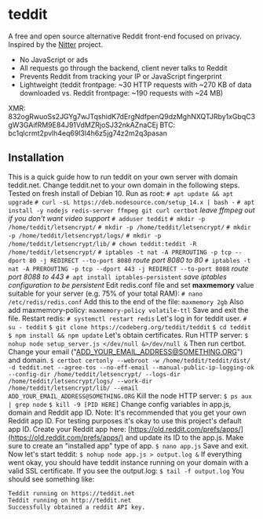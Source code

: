 # teddit

A free and open source alternative Reddit front-end focused on privacy.
Inspired by the [Nitter](https://github.com/zedeus/nitter) project.

* No JavaScript or ads
* All requests go through the backend, client never talks to Reddit
* Prevents Reddit from tracking your IP or JavaScript fingerprint
* Lightweight (teddit frontpage: ~30 HTTP requests with ~270 KB of data downloaded vs. Reddit frontpage: ~190 requests with ~24 MB)

XMR: 832ogRwuoSs2JGYg7wJTqshidK7dErgNdfpenQ9dzMghNXQTJRby1xGbqC3gW3GAifRM9E84J91VdMZRjoSJ32nkAZnaCEj
BTC: bc1qlcrmt2pvlh4eq69l3l4h6z5jg74z2m2q3pasan

## Installation
This is a quick guide how to run teddit on your own server with domain teddit.net. Change teddit.net to your own domain in the following steps. Tested on fresh install of Debian 10. Run as root:
`# apt update && apt upgrade`
`# curl -sL https://deb.nodesource.com/setup_14.x | bash -`
`# apt install -y nodejs redis-server ffmpeg git curl certbot` *leave ffmpeg out if you don't want video support*
`# adduser teddit`
`# mkdir -p /home/teddit/letsencrypt/`
`# mkdir -p /home/teddit/letsencrypt/`
`# mkdir -p /home/teddit/letsencrypt/logs/`
`# mkdir -p /home/teddit/letsencrypt/lib/`
`# chown teddit:teddit -R /home/teddit/letsencrypt/`
`# iptables -t nat -A PREROUTING -p tcp --dport 80 -j REDIRECT --to-port 8080` *route port 8080 to 80*
`# iptables -t nat -A PREROUTING -p tcp --dport 443 -j REDIRECT --to-port 8088` *route port 8088 to 443*
`# apt install iptables-persistent` *save iptables configuration to be persistent*
Edit redis.conf file and set **maxmemory** value suitable for your server (e.g. 75% of your total RAM):
`# nano /etc/redis/redis.conf`
Add this to the end of the file:
`maxmemory 2gb`
Also add maxmemory-policy:
`maxmemory-policy volatile-ttl`
Save and exit the file.
Restart redis:
`# systemctl restart redis`
Let's log in for teddit user.
`# su - teddit`
`$ git clone https://codeberg.org/teddit/teddit`
`$ cd teddit`
`$ npm install && npm update`
Let's obtain certificates. Run HTTP server:
`$ nohup node setup_server.js </dev/null &>/dev/null &`
Then run certbot. Change your email ("ADD_YOUR_EMAIL_ADDRESS@SOMETHING.ORG") and domain.
`$ certbot certonly --webroot -w /home/teddit/teddit/dist/ -d teddit.net --agree-tos --no-eff-email --manual-public-ip-logging-ok --config-dir /home/teddit/letsencrypt/ --logs-dir /home/teddit/letsencrypt/logs/ --work-dir /home/teddit/letsencrypt/lib/ --email ADD_YOUR_EMAIL_ADDRESS@SOMETHING.ORG`
Kill the node HTTP server:
`$ ps aux | grep node`
`$ kill -9 [PID HERE]`
Change config variables in app.js, domain and Reddit app ID. Note: It's recommended that you get your own Reddit app ID. For testing purposes it's okay to use this project's default app ID. Create your Reddit app here: [https://old.reddit.com/prefs/apps/](https://old.reddit.com/prefs/apps/) and update its ID to the app.js. Make sure to create an "installed app" type of app.
`$ nano app.js`
Save and exit.
Now let's start teddit:
`$ nohup node app.js > output.log &`
If everything went okay, you should have teddit instance running on your domain with a valid SSL certificate.
If you see the output.log:
`$ tail -f output.log`
You should see something like:
```
Teddit running on https://teddit.net
Teddit running on http://teddit.net
Successfully obtained a reddit API key.
```
